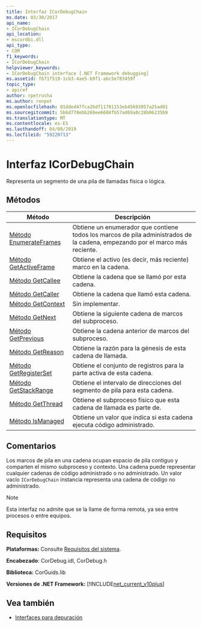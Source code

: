 ```yaml
---
title: Interfaz ICorDebugChain
ms.date: 03/30/2017
api_name:
- ICorDebugChain
api_location:
- mscordbi.dll
api_type:
- COM
f1_keywords:
- ICorDebugChain
helpviewer_keywords:
- ICorDebugChain interface [.NET Framework debugging]
ms.assetid: f671f519-1cb3-4ae5-b9f1-abc5e783459f
topic_type:
- apiref
author: rpetrusha
ms.author: ronpet
ms.openlocfilehash: 01dded47fca26df11781153eb45693057a25ad01
ms.sourcegitcommit: 5b6d778ebb269ee6684fb57ad69a8c28b06235b9
ms.translationtype: MT
ms.contentlocale: es-ES
ms.lasthandoff: 04/08/2019
ms.locfileid: "59220713"
---
```

# <a name="icordebugchain-interface"></a>Interfaz ICorDebugChain

Representa un segmento de una pila de llamadas física o lógica.  
  
## <a name="methods"></a>Métodos  
  
|Método|Descripción|  
|------------|-----------------|  
|[Método EnumerateFrames](../../../../docs/framework/unmanaged-api/debugging/icordebugchain-enumerateframes-method.md)|Obtiene un enumerador que contiene todos los marcos de pila administrados de la cadena, empezando por el marco más reciente.|  
|[Método GetActiveFrame](../../../../docs/framework/unmanaged-api/debugging/icordebugchain-getactiveframe-method.md)|Obtiene el activo (es decir, más reciente) marco en la cadena.|  
|[Método GetCallee](../../../../docs/framework/unmanaged-api/debugging/icordebugchain-getcallee-method.md)|Obtiene la cadena que se llamó por esta cadena.|  
|[Método GetCaller](../../../../docs/framework/unmanaged-api/debugging/icordebugchain-getcaller-method.md)|Obtiene la cadena que llamó esta cadena.|  
|[Método GetContext](../../../../docs/framework/unmanaged-api/debugging/icordebugchain-getcontext-method.md)|Sin implementar.|  
|[Método GetNext](../../../../docs/framework/unmanaged-api/debugging/icordebugchain-getnext-method.md)|Obtiene la siguiente cadena de marcos del subproceso.|  
|[Método GetPrevious](../../../../docs/framework/unmanaged-api/debugging/icordebugchain-getprevious-method.md)|Obtiene la cadena anterior de marcos del subproceso.|  
|[Método GetReason](../../../../docs/framework/unmanaged-api/debugging/icordebugchain-getreason-method.md)|Obtiene la razón para la génesis de esta cadena de llamada.|  
|[Método GetRegisterSet](../../../../docs/framework/unmanaged-api/debugging/icordebugchain-getregisterset-method.md)|Obtiene el conjunto de registros para la parte activa de esta cadena.|  
|[Método GetStackRange](../../../../docs/framework/unmanaged-api/debugging/icordebugchain-getstackrange-method.md)|Obtiene el intervalo de direcciones del segmento de pila para esta cadena.|  
|[Método GetThread](../../../../docs/framework/unmanaged-api/debugging/icordebugchain-getthread-method.md)|Obtiene el subproceso físico que esta cadena de llamada es parte de.|  
|[Método IsManaged](../../../../docs/framework/unmanaged-api/debugging/icordebugchain-ismanaged-method.md)|Obtiene un valor que indica si esta cadena ejecuta código administrado.|  
  
## <a name="remarks"></a>Comentarios  
 Los marcos de pila en una cadena ocupan espacio de pila contiguo y comparten el mismo subproceso y contexto. Una cadena puede representar cualquier cadenas de código administrado o no administrado. Un valor vacío `ICorDebugChain` instancia representa una cadena de código no administrado.  
  
> [!NOTE]
>  Esta interfaz no admite que se la llame de forma remota, ya sea entre procesos o entre equipos.  
  
## <a name="requirements"></a>Requisitos  
 **Plataformas:** Consulte [Requisitos del sistema](../../../../docs/framework/get-started/system-requirements.md).  
  
 **Encabezado**: CorDebug.idl, CorDebug.h  
  
 **Biblioteca:** CorGuids.lib  
  
 **Versiones de .NET Framework:** [!INCLUDE[net_current_v10plus](../../../../includes/net-current-v10plus-md.md)]  
  
## <a name="see-also"></a>Vea también

- [Interfaces para depuración](../../../../docs/framework/unmanaged-api/debugging/debugging-interfaces.md)
